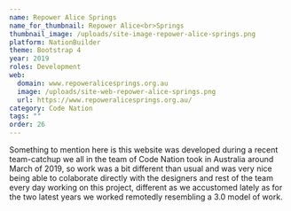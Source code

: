 ```yaml
---
name: Repower Alice Springs
name_for_thumbnail: Repower Alice<br>Springs
thumbnail_image: /uploads/site-image-repower-alice-springs.png
platform: NationBuilder
theme: Bootstrap 4
year: 2019
roles: Development
web:
  domain: www.repoweralicesprings.org.au
  image: /uploads/site-web-repower-alice-springs.png
  url: https://www.repoweralicesprings.org.au/
category: Code Nation
tags: ""
order: 26
---
```


Something to mention here is this website was developed during a recent team-catchup we all in the team of Code Nation took in Australia around March of 2019, so work was a bit different than usual and was very nice being able to colaborate directly with the designers and rest of the team every day working on this project, different as we accustomed lately as for the two latest years we worked remotedly resembling a 3.0 model of work.